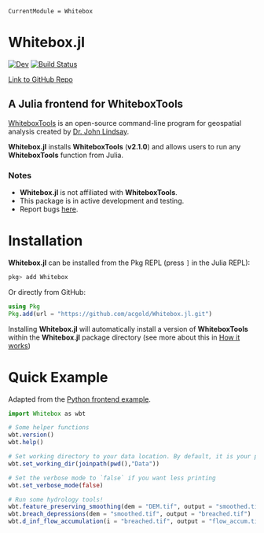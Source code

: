 ```@meta
CurrentModule = Whitebox
```

# Whitebox.jl

[![Dev](https://img.shields.io/badge/docs-dev-blue.svg)](https://acgold.github.io/Whitebox.jl/dev/)
[![Build Status](https://github.com/acgold/Whitebox.jl/actions/workflows/CI.yml/badge.svg?branch=main)](https://github.com/acgold/Whitebox.jl/actions/workflows/CI.yml?query=branch%3Amain)


[Link to GitHub Repo](https://github.com/acgold/Whitebox.jl)

## A Julia frontend for WhiteboxTools

[WhiteboxTools](https://github.com/jblindsay/whitebox-tools) is an open-source command-line program for geospatial analysis created by [Dr. John Lindsay](https://jblindsay.github.io/ghrg/index.html).

**Whitebox.jl** installs **WhiteboxTools** (**v2.1.0**) and allows users to run any **WhiteboxTools** function from Julia.

### Notes

- **Whitebox.jl** is not affiliated with **WhiteboxTools**. 
- This package is in active development and testing.
- Report bugs [here](https://github.com/acgold/Whitebox.jl/issues).

# Installation

**Whitebox.jl** can be installed from the Pkg REPL (press `]` in the Julia REPL):

```julia
pkg> add Whitebox
```

Or directly from GitHub:

```julia
using Pkg
Pkg.add(url = "https://github.com/acgold/Whitebox.jl.git")
```
Installing **Whitebox.jl** will automatically install a version of **WhiteboxTools** within the **Whitebox.jl** package directory (see more about this in [How it works](@ref))

# Quick Example

Adapted from the [Python frontend example](https://github.com/giswqs/whitebox-python#quick-example).

```julia
import Whitebox as wbt

# Some helper functions
wbt.version()
wbt.help()

# Set working directory to your data location. By default, it is your project's working directory (found via `pwd()`)
wbt.set_working_dir(joinpath(pwd(),"Data"))

# Set the verbose mode to `false` if you want less printing
wbt.set_verbose_mode(false)

# Run some hydrology tools!
wbt.feature_preserving_smoothing(dem = "DEM.tif", output = "smoothed.tif")
wbt.breach_depressions(dem = "smoothed.tif", output = "breached.tif")
wbt.d_inf_flow_accumulation(i = "breached.tif", output = "flow_accum.tif")

```
